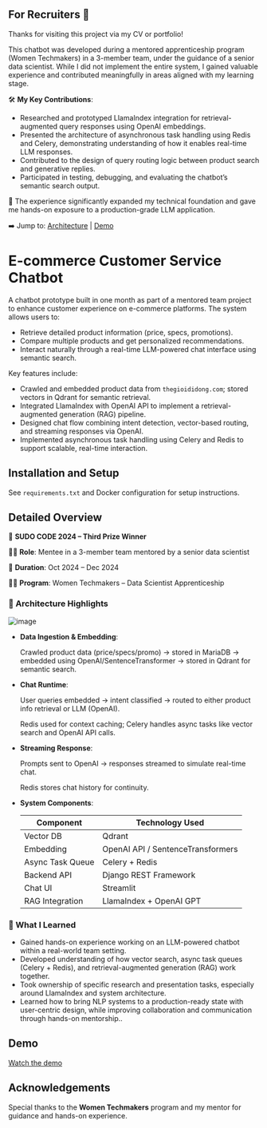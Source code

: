 ## For Recruiters 👋

Thanks for visiting this project via my CV or portfolio!

This chatbot was developed during a mentored apprenticeship program (Women Techmakers) in a 3-member team, under the guidance of a senior data scientist. While I did not implement the entire system, I gained valuable experience and contributed meaningfully in areas aligned with my learning stage.

🛠️ **My Key Contributions**:
- Researched and prototyped LlamaIndex integration for retrieval-augmented query responses using OpenAI embeddings.
- Presented the architecture of asynchronous task handling using Redis and Celery, demonstrating understanding of how it enables real-time LLM responses.
- Contributed to the design of query routing logic between product search and generative replies.
- Participated in testing, debugging, and evaluating the chatbot’s semantic search output.

🎯 The experience significantly expanded my technical foundation and gave me hands-on exposure to a production-grade LLM application.

➡️ Jump to: [Architecture](#-architecture-highlights) | [Demo](#demo)

# E-commerce Customer Service Chatbot

A chatbot prototype built in one month as part of a mentored team project to enhance customer experience on e-commerce platforms. The system allows users to:

- Retrieve detailed product information (price, specs, promotions).
- Compare multiple products and get personalized recommendations.
- Interact naturally through a real-time LLM-powered chat interface using semantic search.

Key features include:

- Crawled and embedded product data from `thegioididong.com`; stored vectors in Qdrant for semantic retrieval.
- Integrated LlamaIndex with OpenAI API to implement a retrieval-augmented generation (RAG) pipeline.
- Designed chat flow combining intent detection, vector-based routing, and streaming responses via OpenAI.
- Implemented asynchronous task handling using Celery and Redis to support scalable, real-time interaction.


## Installation and Setup

See `requirements.txt` and Docker configuration for setup instructions.

## Detailed Overview

🎯 **SUDO CODE 2024 – Third Prize Winner**

🧑‍💻 **Role**: Mentee in a 3-member team mentored by a senior data scientist

📅 **Duration**: Oct 2024 – Dec 2024

👩‍💻 **Program**: Women Techmakers – Data Scientist Apprenticeship

### 🔧 Architecture Highlights
![image](https://github.com/user-attachments/assets/0048f248-6492-4cdb-a62d-5baf0c6b5451)


- **Data Ingestion & Embedding**:
    
    Crawled product data (price/specs/promo) → stored in MariaDB → embedded using OpenAI/SentenceTransformer → stored in Qdrant for semantic search.
    
- **Chat Runtime**:
    
    User queries embedded → intent classified → routed to either product info retrieval or LLM (OpenAI).
    
    Redis used for context caching; Celery handles async tasks like vector search and OpenAI API calls.
    
- **Streaming Response**:
    
    Prompts sent to OpenAI → responses streamed to simulate real-time chat.
    
    Redis stores chat history for continuity.
    
- **System Components**:
    
    
    | Component | Technology Used |
    | --- | --- |
    | Vector DB | Qdrant |
    | Embedding | OpenAI API / SentenceTransformers |
    | Async Task Queue | Celery + Redis |
    | Backend API | Django REST Framework |
    | Chat UI | Streamlit |
    | RAG Integration | LlamaIndex + OpenAI GPT |


### 🧠 What I Learned

- Gained hands-on experience working on an LLM-powered chatbot within a real-world team setting.
- Developed understanding of how vector search, async task queues (Celery + Redis), and retrieval-augmented generation (RAG) work together.
- Took ownership of specific research and presentation tasks, especially around LlamaIndex and system architecture.
- Learned how to bring NLP systems to a production-ready state with user-centric design, while improving collaboration and communication through hands-on mentorship..


## Demo

[Watch the demo](https://github.com/user-attachments/assets/2a00f359-6878-4928-895a-9e9ff04abe43)


## Acknowledgements

Special thanks to the **Women Techmakers** program and my mentor for guidance and hands-on experience.

